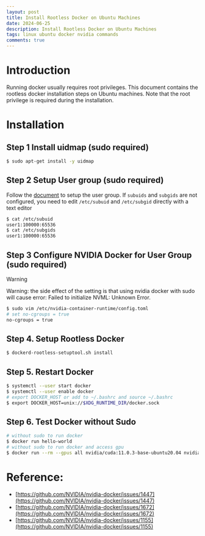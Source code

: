 ```yaml
---
layout: post
title: Install Rootless Docker on Ubuntu Machines
date: 2024-06-25
description: Install Rootless Docker on Ubuntu Machines
tags: linux ubuntu docker nvidia commands
comments: true
---
```


# Introduction
Running docker usually requires root privileges. This document contains the rootless docker installation steps on Ubuntu machines. Note that the root privilege is required during the installation.

# Installation


## Step 1 Install uidmap (sudo required)
```bash
$ sudo apt-get install -y uidmap
```

## Step 2 Setup User group (sudo required)

Follow the [document](https://rootlesscontaine.rs/getting-started/common/subuid/) to setup the user group. If `subuids` and `subgids` are not configured, you need to edit `/etc/subuid` and `/etc/subgid` directly with a text editor

```bash
$ cat /etc/subuid
user1:100000:65536
$ cat /etc/subgids
user1:100000:65536
```

## Step 3 Configure NVIDIA Docker for User Group (sudo required)
> [!WARNING]  
> Warning: the side effect of the setting is that using nvidia docker with sudo will cause error: Failed to initialize NVML: Unknown Error.

```bash
$ sudo vim /etc/nvidia-container-runtime/config.toml
# set no-cgroups = true
no-cgroups = true
```


## Step 4. Setup Rootless Docker
```bash
$ dockerd-rootless-setuptool.sh install
```

## Step 5. Restart Docker
```bash
$ systemctl --user start docker
$ systemctl --user enable docker
# export DOCKER_HOST or add to ~/.bashrc and source ~/.bashrc
$ export DOCKER_HOST=unix://$XDG_RUNTIME_DIR/docker.sock
```

## Step 6. Test Docker without Sudo
```bash
# without sudo to run docker
$ docker run hello-world
# without sudo to run docker and access gpu 
$ docker run --rm --gpus all nvidia/cuda:11.0.3-base-ubuntu20.04 nvidia-smi
```









# Reference:
- [https://github.com/NVIDIA/nvidia-docker/issues/1447](https://github.com/NVIDIA/nvidia-docker/issues/1447)
- [https://github.com/NVIDIA/nvidia-docker/issues/1672](https://github.com/NVIDIA/nvidia-docker/issues/1672)
- [https://github.com/NVIDIA/nvidia-docker/issues/1155](https://github.com/NVIDIA/nvidia-docker/issues/1155)


